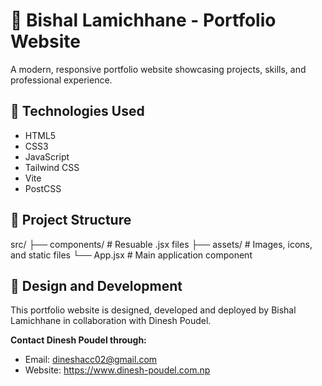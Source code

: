 # 🌟 Bishal Lamichhane - Portfolio Website

A modern, responsive portfolio website showcasing projects, skills, and professional experience.


## 🚀 Technologies Used
- HTML5
- CSS3
- JavaScript
- Tailwind CSS
- Vite
- PostCSS


## 📁 Project Structure
src/
├── components/     # Resuable .jsx files
├── assets/        # Images, icons, and static files
└── App.jsx        # Main application component


## 📄 Design and Development
This portfolio website is designed, developed and deployed by Bishal Lamichhane in collaboration with Dinesh Poudel.

**Contact Dinesh Poudel through:**
- Email: dineshacc02@gmail.com
- Website: https://www.dinesh-poudel.com.np